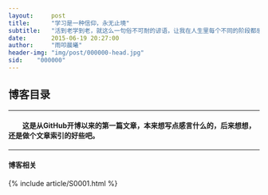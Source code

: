 ```yaml
---
layout:     post
title:      "学习是一种信仰，永无止境"
subtitle:   "活到老学到老，就这么一句俗不可耐的谚语，让我在人生里每个不同的阶段都感受到了不同的含义"
date:       2015-06-19 20:27:00
author:     "雨叩晨曦"
header-img: "img/post/000000-head.jpg"
sid:    "000000"
---
```


## 博客目录

---

#### &emsp;&emsp;这是从GitHub开博以来的第一篇文章，本来想写点感言什么的，后来想想，还是做个文章索引的好些吧。

---

#### 博客相关

{% include article/S0001.html %}
